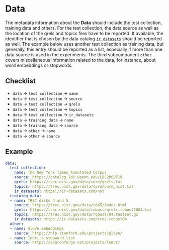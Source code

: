 # Data

The metadata information about the **Data** should include the test collection, training data and others. For the test collection, the data source as well as the location of the qrels and topics files have to be reported. If available, the identifier that is chosen by the data catalog [`ir_datasets`](https://ir-datasets.com/) should be reported as well. The example below uses another test collection as training data, but generally, this entry should be reported as a list, especially if more than one data source is used in the experiments. The third subcomponent `other` covers miscellaneous information related to the data, for instance, about word embeddings or stopwords.

## Checklist

- `data` &rarr; `test collection` &rarr; `name`
- `data` &rarr; `test collection` &rarr; `source`
- `data` &rarr; `test collection` &rarr; `qrels`
- `data` &rarr; `test collection` &rarr; `topics`
- `data` &rarr; `test collection` &rarr; `ir_datasets`
- `data` &rarr; `training data` &rarr; `name`
- `data` &rarr; `training data` &rarr; `source`
- `data` &rarr; `other` &rarr; `name`
- `data` &rarr; `other` &rarr; `source`

## Example

```YAML
data:
  test collection:
    name: The New York Times Annotated Corpus
    source: https://catalog.ldc.upenn.edu/LDC2008T19
    qrels: https://trec.nist.gov/data/core/qrels.txt
    topics: https://trec.nist.gov/data/core/core_nist.txt
    ir_datasets: https://ir-datasets.com/nyt
  training data:
  - name: TREC disks 4 and 5
    source: https://trec.nist.gov/data/cd45/index.html
    qrels: https://trec.nist.gov/data/robust/qrels.robust2004.txt
    topics: https://trec.nist.gov/data/robust/04.testset.gz
    ir_datasets: https://ir-datasets.com/trec-robust04
  other:
  - name: GloVe embeddings
    source: https://nlp.stanford.edu/projects/glove/
  - name: Indri's stopword list
    source: https://sourceforge.net/projects/lemur/
```

